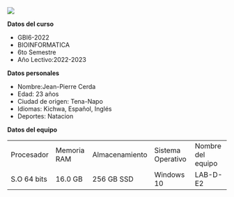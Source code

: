 <img src="https://upload.wikimedia.org/wikipedia/commons/thumb/8/82/Gnu-bash-logo.svg/2560px-Gnu-bash-logo.svg.png">

**Datos del curso**
- GBI6-2022
- BIOINFORMATICA
- 6to Semestre
- Año Lectivo:2022-2023

**Datos personales**
- Nombre:Jean-Pierre Cerda
- Edad: 23 años
- Ciudad de origen: Tena-Napo
- Idiomas: Kichwa, Español, Inglés
- Deportes: Natacion 

**Datos del equipo**

<table class="default">
  <tr>
      <td>Procesador</td>
      <td>Memoria RAM</td>
      <td>Almacenamiento</td>
      <td>Sistema Operativo</td>
      <td>Nombre del equipo</td>
  </tr>
  <tr>
      <td>S.O 64 bits</td>
      <td>16.0 GB</td>
      <td>256 GB SSD</td>
      <td>Windows 10</td>
      <td> LAB-D-E2</td>
  </tr>
